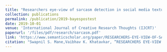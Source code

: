 ```yaml
---
title: "Researchers eye-view of sarcasm detection in social media textual content"
collection: publications
permalink: /publication/2019-bayespostest
date: 2019-10-01
venue: 'International Journal of Creative Research Thoughts (IJCRT)'
paperurl: '/files/pdf/research/sarcasm.pdf'
link: 'https://www.semanticscholar.org/paper/RESEARCHERS-EYE-VIEW-OF-SARCASM-DETECTION-IN-SOCIAL-Mane/787c1dec747760fa102ab74298af06eb0368bb0e'
citation: "Swapnil S. Mane,Vaibhav K. Khatavkar, ”RESEARCHERS EYE-VIEW OF SARCASM DETECTION IN SOCIAL MEDIA TEXTUAL CONTENT”, <i>International Journal of Creative Research Thoughts (IJCRT)</i>, ISSN:2320-2882, Volume.9, Issue 8, pp.150-157, August 2021, Available at :http://www.ijcrt.org/papers/IJCRTE020026.pdf"
---
```

